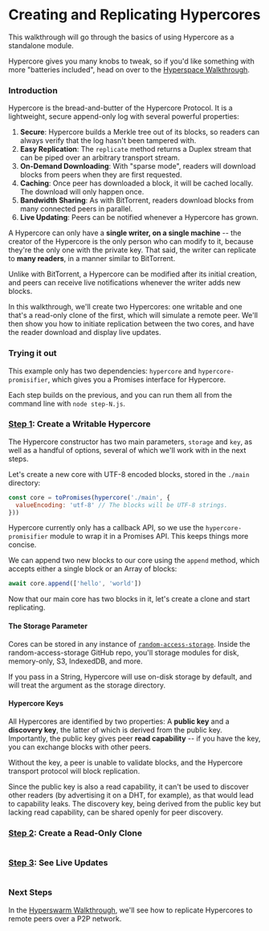 # Creating and Replicating Hypercores

This walkthrough will go through the basics of using Hypercore as a standalone module. 

Hypercore gives you many knobs to tweak, so if you'd like something with more "batteries included", head on over to the [Hyperspace Walkthrough](/hyperspace).

### Introduction

Hypercore is the bread-and-butter of the Hypercore Protocol. It is a lightweight, secure append-only log with several powerful properties:
1. __Secure__: Hypercore builds a Merkle tree out of its blocks, so readers can always verify that the log hasn't been tampered with. 
2. __Easy Replication__: The `replicate` method returns a Duplex stream that can be piped over an arbitrary transport stream.
3. __On-Demand Downloading__: With "sparse mode", readers will download blocks from peers when they are first requested. 
4. __Caching__: Once peer has downloaded a block, it will be cached locally. The download will only happen once.
5. __Bandwidth Sharing__: As with BitTorrent, readers download blocks from many connected peers in parallel.
6. __Live Updating__: Peers can be notified whenever a Hypercore has grown.

A Hypercore can only have a __single writer, on a single machine__ -- the creator of the Hypercore is the only person who can modify to it, because they're the only one with the private key. That said, the writer can replicate to __many readers__, in a manner similar to BitTorrent.

Unlike with BitTorrent, a Hypercore can be modified after its initial creation, and peers can receive live notifications whenever the writer adds new blocks.

In this walkthrough, we'll create two Hypercores: one writable and one that's a read-only clone of the first, which will simulate a remote peer. We'll then show you how to initiate replication between the two cores, and have the reader download and display live updates.

### Trying it out

This example only has two dependencies: `hypercore` and `hypercore-promisifier`, which gives you a Promises interface for Hypercore.

Each step builds on the previous, and you can run them all from the command line with `node step-N.js`.

### [Step 1](/hypercore/step-1.js): Create a Writable Hypercore 

The Hypercore constructor has two main parameters, `storage` and `key`, as well as a handful of options, several of which we'll work with in the next steps.

Let's create a new core with UTF-8 encoded blocks, stored in the `./main` directory:
```js
const core = toPromises(hypercore('./main', {
  valueEncoding: 'utf-8' // The blocks will be UTF-8 strings.
}))
```

Hypercore currently only has a callback API, so we use the `hypercore-promisifier` module to wrap it in a Promises API. This keeps things more concise.

We can append two new blocks to our core using the `append` method, which accepts either a single block or an Array of blocks:
```js
await core.append(['hello', 'world'])
```

Now that our main core has two blocks in it, let's create a clone and start replicating.

#### The Storage Parameter

Cores can be stored in any instance of [`random-access-storage`](https://github.com/random-access-storage). Inside the random-access-storage GitHub repo, you'll storage modules for disk, memory-only, S3, IndexedDB, and more.

If you pass in a String, Hypercore will use on-disk storage by default, and will treat the argument as the storage directory.

#### Hypercore Keys

All Hypercores are identified by two properties: A __public key__ and a __discovery key__, the latter of which is derived from the public key. Importantly, the public key gives peer __read capability__ -- if you have the key, you can exchange blocks with other peers.

Without the key, a peer is unable to validate blocks, and the Hypercore transport protocol will block replication.

Since the public key is also a read capability, it can't be used to discover other readers (by advertising it on a DHT, for example), as that would lead to capability leaks. The discovery key, being derived from the public key but lacking read capability, can be shared openly for peer discovery.


### [Step 2](/hypercore/step-2.js): Create a Read-Only Clone

```js
```

### [Step 3](/hypercore/step-3.js): See Live Updates

```js
```

### Next Steps

In the [Hyperswarm Walkthrough](/hyperswarm), we'll see how to replicate Hypercores to remote peers over a P2P network.
